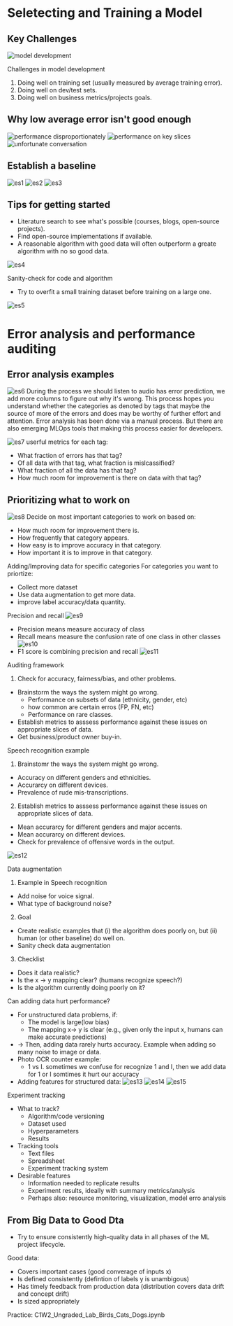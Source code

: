 # Seletecting and Training a Model
## Key Challenges
![model development](images/model_development.png)

Challenges in model development
1. Doing well on training set (usually measured by average training error).
2. Doing well on dev/test sets.
3. Doing well on business metrics/projects goals.

## Why low average error isn't good enough
![performance disproportionately](images/performance_disproportionately.png)
![performance on key slices](images/performance_on_key_slices.png)
![unfortunate conversation](images/unfortunate_conversation.png)


## Establish a baseline
![es1](images/es1.png)
![es2](images/es2.png)
![es3](images/es3.png)

## Tips for getting started
- Literature search to see what's possible (courses, blogs, open-source projects).
- Find open-source implementations if available.
- A reasonable algorithm with good data will often outperform a greate algorithm with no so good data.

![es4](images/es4.png)

Sanity-check for code and algorithm
- Try to overfit a small training dataset before training on a large one.

![es5](images/es5.png)

# Error analysis and performance auditing
## Error analysis examples
![es6](images/es6.png)
During the process we should listen to audio has error prediction, we add more columns to figure out why it's wrong.
This process hopes you understand whether the categories as denoted by tags that maybe the source of more of the errors and does may be worthy of further effort and attention. Error analysis has been done via a manual process. But there are also emerging MLOps tools that making this process easier for developers.

![es7](images/es7.png)
userful metrics for each tag: 
- What fraction of errors has that tag?
- Of all data with that tag, what fraction is mislcassified?
- What fraction of all the data has that tag?
- How much room for improvement is there on data with that tag?
## Prioritizing what to work on
![es8](images/es8.png)
Decide on most important categories to work on based on:
 - How much room for improvement there is.
 - How frequently that category appears.
 - How easy is to improve accuracy in that category.
 - How important it is to improve in that category.

 Adding/Improving data for specific categories
 For categories you want to priortize:
 - Collect more dataset
 - Use data augmentation to get more data.
 - improve label accuracy/data quantity. 

Precision and recall
![es9](images/es9.png)
- Precision means measure accuracy of class
- Recall means measure the confusion rate of one class in other classes
![es10](images/es10.png)
- F1 score is combining precision and recall
![es11](images/es11.png)

Auditing framework
1. Check for accuracy, fairness/bias, and other problems.
- Brainstorm the ways the system might go wrong.
    -  Performance on subsets of data (ethnicity, gender, etc)
    - how common are certain erros (FP, FN, etc)
    - Performance on rare classes.
- Establish metrics to asssess performance against these issues on appropriate slices of data.
- Get business/product owner buy-in.

Speech recognition example
1. Brainstomr the ways the system might go wrong.
- Accuracy on different genders and ethnicities.
- Accurarcy on different devices.
- Prevalence of rude mis-transcriptions.
2. Establish metrics to asssess performance against these issues on appropriate slices of data.
- Mean accurarcy for different genders and major accents.
- Mean accurarcy on different devices.
- Check for prevalence of offensive words in the output.

![es12](images/es12.png)

Data augmentation
1. Example in Speech recognition
- Add noise for voice signal.
- What type of background noise?
2. Goal
- Create realistic examples that (i) the algorithm does poorly on, but (ii) human (or other baseline) do well on.
- Sanity check data augmentation
3. Checklist
- Does it data realistic?
- Is the x -> y mapping clear? (humans recognize speech?)
- Is the algorithm currently doing poorly on it?

Can adding data hurt performance?
- For unstructured data problems, if:
    - The model is large(low bias)
    - The mapping x-> y is clear (e.g., given only the input x, humans can make accurate predictions)
- -> Then, adding data rarely hurts accuracy. Example when adding so many noise to image or data.
- Photo OCR counter example:
    - 1 vs I. sometimes we confuse for recognize 1 and I, then we add data for 1 or I somtimes it hurt our accuracy
- Adding features for structured data:
![es13](images/es13.png)
![es14](images/es14.png)
![es15](images/es15.png)

Experiment tracking
- What to track?
    - Algorithm/code versioning
    - Dataset used
    - Hyperparameters
    - Results
- Tracking tools
    - Text files
    - Spreadsheet
    - Experiment tracking system
- Desirable features
    - Information needed to replicate results
    - Experiment results, ideally with summary metrics/analysis
    - Perhaps also: resource monitoring, visualization, model erro analysis
## From Big Data to Good Dta
- Try to ensure consistently high-quality data in all phases of the ML project lifecycle.

Good data:
- Covers important cases (good converage of inputs x)
- Is defined consistently (defintion of labels y is unambigous)
- Has timely feedback from production data (distribution covers data drift and concept drift)
- Is sized appropriately


Practice: C1W2_Ungraded_Lab_Birds_Cats_Dogs.ipynb
